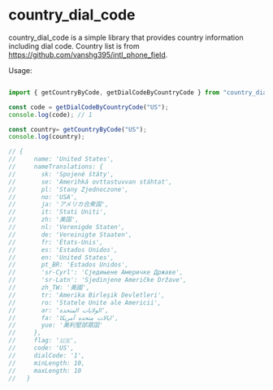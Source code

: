 # country_dial_code

country_dial_code is a simple library that provides country information including dial code. Country list is from https://github.com/vanshg395/intl_phone_field.

Usage:

```javascript

import { getCountryByCode, getDialCodeByCountryCode } from "country_dial_code";

const code = getDialCodeByCountryCode("US");
console.log(code); // 1

const country= getCountryByCode("US");
console.log(country); 

// {
//     name: 'United States',
//     nameTranslations: {
//       sk: 'Spojené štáty',
//       se: 'Amerihká ovttastuvvan stáhtat',
//       pl: 'Stany Zjednoczone',
//       no: 'USA',
//       ja: 'アメリカ合衆国',
//       it: 'Stati Uniti',
//       zh: '美国',
//       nl: 'Verenigde Staten',
//       de: 'Vereinigte Staaten',
//       fr: 'États-Unis',
//       es: 'Estados Unidos',
//       en: 'United States',
//       pt_BR: 'Estados Unidos',
//       'sr-Cyrl': 'Сједињене Америчке Државе',
//       'sr-Latn': 'Sjedinjene Američke Države',
//       zh_TW: '美國',
//       tr: 'Amerika Birleşik Devletleri',
//       ro: 'Statele Unite ale Americii',
//       ar: 'الولايات المتحدة',
//       fa: 'ایالات متحده آمریکا',
//       yue: '美利堅郃眾囯'
//     },
//     flag: '🇺🇸',
//     code: 'US',
//     dialCode: '1',
//     minLength: 10,
//     maxLength: 10
//   } 
```